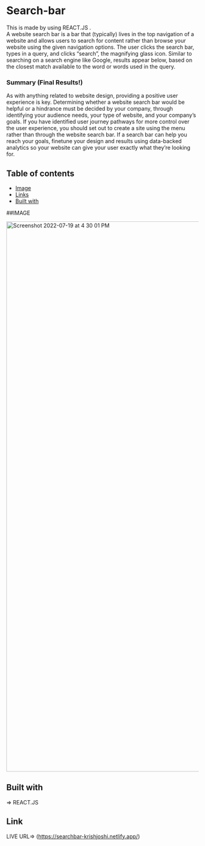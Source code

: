 # Search-bar

This is made  by  using REACT.JS .
<br>
A website search bar is a bar that (typically) lives in the top navigation of a website and allows users to search for content rather than browse your website using the given navigation options. The user clicks the search bar, types in a query, and clicks “search”, the magnifying glass icon. Similar to searching on a search engine like Google, results appear below, based on the closest match available to the word or words used in the query.

### Summary (Final Results!)
As with anything related to website design, providing a positive user experience is key. Determining whether a website search bar would be helpful or a hindrance must be decided by your company, through identifying your audience needs, your type of website, and your company’s goals. If you have identified user journey pathways for more control over the user experience, you should set out to create a site using the menu rather than through the website search bar. If a search bar can help you reach your goals, finetune your design and results using data-backed analytics so your website can give your user exactly what they’re looking for.

## Table of contents

- [Image](#IMAGE)
- [Links](#Link)
- [Built with](#built-with)



##IMAGE

<img width="1440" alt="Screenshot 2022-07-19 at 4 30 01 PM" src="https://user-images.githubusercontent.com/99706585/179734952-8d8cc16d-daee-456e-9308-6dc4552ef279.png">


## Built with
=> REACT.JS

## Link 

LIVE URL=> (https://searchbar-krishjoshi.netlify.app/)
